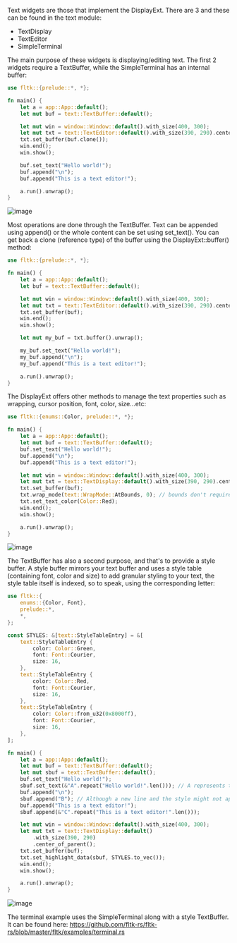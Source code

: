 Text widgets are those that implement the DisplayExt. There are 3 and these can be found in the text module:
- TextDisplay
- TextEditor
- SimpleTerminal

The main purpose of these widgets is displaying/editing text. The first 2 widgets require a TextBuffer, while the SimpleTerminal has an internal buffer:
```rust
use fltk::{prelude::*, *};

fn main() {
    let a = app::App::default();
    let mut buf = text::TextBuffer::default();

    let mut win = window::Window::default().with_size(400, 300);
    let mut txt = text::TextEditor::default().with_size(390, 290).center_of_parent();
    txt.set_buffer(buf.clone());
    win.end();
    win.show();

    buf.set_text("Hello world!");
    buf.append("\n");
    buf.append("This is a text editor!");

    a.run().unwrap();
}
```

![image](https://user-images.githubusercontent.com/37966791/145727101-175fe355-1383-4789-ae40-2945ef0c63e2.png)

Most operations are done through the TextBuffer. Text can be appended using append() or the whole content can be set using set_text().
You can get back a clone (reference type) of the buffer using the DisplayExt::buffer() method:
```rust
use fltk::{prelude::*, *};

fn main() {
    let a = app::App::default();
    let buf = text::TextBuffer::default();

    let mut win = window::Window::default().with_size(400, 300);
    let mut txt = text::TextEditor::default().with_size(390, 290).center_of_parent();
    txt.set_buffer(buf);
    win.end();
    win.show();

    let mut my_buf = txt.buffer().unwrap();

    my_buf.set_text("Hello world!");
    my_buf.append("\n");
    my_buf.append("This is a text editor!");

    a.run().unwrap();
}
```

The DisplayExt offers other methods to manage the text properties such as wrapping, cursor position, font, color, size...etc:
```rust
use fltk::{enums::Color, prelude::*, *};

fn main() {
    let a = app::App::default();
    let mut buf = text::TextBuffer::default();
    buf.set_text("Hello world!");
    buf.append("\n");
    buf.append("This is a text editor!");

    let mut win = window::Window::default().with_size(400, 300);
    let mut txt = text::TextDisplay::default().with_size(390, 290).center_of_parent();
    txt.set_buffer(buf);
    txt.wrap_mode(text::WrapMode::AtBounds, 0); // bounds don't require the second argument, unlike AtPixel and AtColumn
    txt.set_text_color(Color::Red);
    win.end();
    win.show();

    a.run().unwrap();
}
```

![image](https://user-images.githubusercontent.com/37966791/145727121-8396c77e-836d-4406-abd1-92af32ff7242.png)

The TextBuffer has also a second purpose, and that's to provide a style buffer. A style buffer mirrors your text buffer and uses a style table (containing font, color and size) to add granular styling to your text, the style table itself is indexed, so to speak, using the corresponding letter:
```rust
use fltk::{
    enums::{Color, Font},
    prelude::*,
    *,
};

const STYLES: &[text::StyleTableEntry] = &[
    text::StyleTableEntry {
        color: Color::Green,
        font: Font::Courier,
        size: 16,
    },
    text::StyleTableEntry {
        color: Color::Red,
        font: Font::Courier,
        size: 16,
    },
    text::StyleTableEntry {
        color: Color::from_u32(0x8000ff),
        font: Font::Courier,
        size: 16,
    },
];

fn main() {
    let a = app::App::default();
    let mut buf = text::TextBuffer::default();
    let mut sbuf = text::TextBuffer::default();
    buf.set_text("Hello world!");
    sbuf.set_text(&"A".repeat("Hello world!".len())); // A represents the first entry in the table, repeated for every letter
    buf.append("\n"); 
    sbuf.append("B"); // Although a new line and the style might not apply, but it's needed to avoid messing out subsequent entries
    buf.append("This is a text editor!");
    sbuf.append(&"C".repeat("This is a text editor!".len()));

    let mut win = window::Window::default().with_size(400, 300);
    let mut txt = text::TextDisplay::default()
        .with_size(390, 290)
        .center_of_parent();
    txt.set_buffer(buf);
    txt.set_highlight_data(sbuf, STYLES.to_vec());
    win.end();
    win.show();

    a.run().unwrap();
}
```

![image](https://user-images.githubusercontent.com/37966791/145727157-be992344-763d-41f9-b3d8-2dfa13fbaab1.png)

The terminal example uses the SimpleTerminal along with a style TextBuffer. It can be found here:
https://github.com/fltk-rs/fltk-rs/blob/master/fltk/examples/terminal.rs
